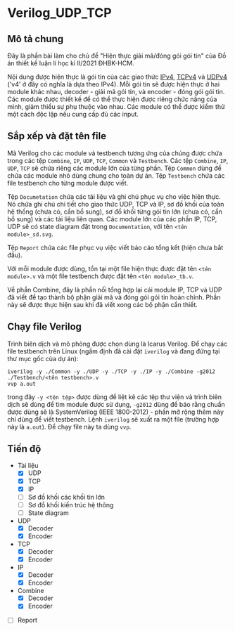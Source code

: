 # Verilog_UDP_TCP

## Mô tả chung

Đây là phần bài làm cho chủ đề "Hiện thực giải mã/đóng gói gói tin" của Đồ án thiết kế luận lí học kì II/2021 ĐHBK-HCM.

Nội dung được hiện thực là gói tin của các giao thức [IPv4](https://en.wikipedia.org/wiki/IPv4), [TCPv4](https://en.wikipedia.org/wiki/Transmission_Control_Protocol) và [UDPv4](https://en.wikipedia.org/wiki/User_Datagram_Protocol) ('v4' ở đây có nghĩa là dựa theo IPv4). Mỗi gói tin sẽ được hiện thực ở hai module khác nhau, decoder - giải mã gói tin, và encoder - đóng gói gói tin. Các module được thiết kế để có thể thực hiện được riêng chức năng của mình, giảm thiểu sự phụ thuộc vào nhau. Các module có thể được kiểm thử một cách độc lập nếu cung cấp đủ các input.

## Sắp xếp và đặt tên file

Mã Verilog cho các module và testbench tương ứng của chúng được chứa trong các tệp `Combine`, `IP`, `UDP`, `TCP`, `Common` và `Testbench`. Các tệp `Combine`, `IP`, `UDP`, `TCP` sẽ chứa riêng các module lớn của từng phần. Tệp `Common` dùng để chứa các module nhỏ dùng chung cho toàn dự án. Tệp `Testbench` chứa các file testbench cho từng module được viết.

Tệp `Documetation` chứa các tài liệu và ghi chú phục vụ cho việc hiện thực. Nó chứa ghi chú chi tiết cho giao thức UDP, TCP và IP, sơ đồ khối của toàn hệ thống (chưa có, cần bổ sung), sơ đồ khối từng gói tin lớn (chưa có, cần bổ sung) và các tài liệu liên quan. Các module lớn của các phần IP, TCP, UDP sẽ có state diagram đặt trong `Documentation`, với tên `<tên module>_sd.svg`.

Tệp `Report` chứa các file phục vụ việc viết báo cáo tổng kết (hiện chưa bắt đầu).

Với mỗi module được dùng, tồn tại một file hiện thực được đặt tên `<tên module>.v` và một file testbench được đặt tên `<tên module>_tb.v`.

Về phần Combine, đây là phần nối tổng hợp lại cái module IP, TCP và UDP đã viết để tạo thành bộ phận giải mã và đóng gói gói tin hoàn chỉnh. Phần này sẽ được thực hiện sau khi đã viết xong các bộ phận cần thiết.

## Chạy file Verilog

Trình biên dịch và mô phỏng được chọn dùng là Icarus Verilog. Để chạy các file testbench trên Linux (ngầm định đã cài đặt `iverilog` và đang đứng tại thư mục gốc của dự án):
```
iverilog -y ./Common -y ./UDP -y ./TCP -y ./IP -y ./Combine -g2012 ./Testbench/<tên testbench>.v
vvp a.out
```
trong đây `-y <tên tệp>` được dùng để liệt kê các tệp thư viện và trình biên dịch sẽ dùng để tìm module được sử dụng, `-g2012` dùng để báo rằng chuẩn được dùng sẽ là SystemVerilog (IEEE 1800-2012) - phần mở rộng thêm này chỉ dùng để viết testbench. Lệnh `iverilog` sẽ xuất ra một file (trường hợp này là `a.out`). Để chạy file này ta dùng `vvp`.

## Tiến độ

- Tài liệu
  - [x] UDP
  - [x] TCP
  - [x] IP
  - [ ] Sơ đồ khối các khối tin lớn
  - [ ] Sơ đồ khối kiến trúc hệ thông
  - [ ] State diagram
- UDP
  - [x] Decoder
  - [x] Encoder 
- TCP
  - [x] Decoder
  - [x] Encoder
- IP
  - [x] Decoder
  - [x] Encoder
- Combine
  - [x] Decoder
  - [x] Encoder
- [ ] Report
